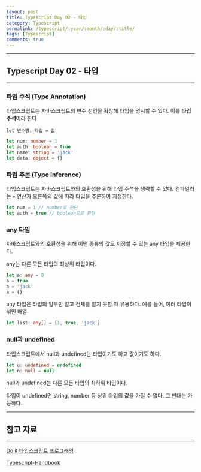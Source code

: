 ```yaml
---
layout: post
title: Typescript Day 02 - 타입
category: Typescript
permalink: /typescript/:year/:month/:day/:title/
tags: [Typescript]
comments: true
---
```


---

## Typescript Day 02 - 타입

---

### 타입 주석 (Type Annotation)

타입스크립트는 자바스크립트의 변수 선언을 확장해 타입을 명시할 수 있다. 이를 **타입 주석**이라 한다

`let 변수명: 타입 = 값`

```typescript
let num: number = 1
let auth: boolean = true
let name: string = 'jack'
let data: object = {}
```

### 타입 추론 (Type Inference)

타입스크립트는 자바스크립트와의 호환성을 위해 타입 주석을 생략할 수 있다. 컴파일러는 `=` 연산자 오른쪽의 값에 따라 타입을 추론하여 지정한다.

```typescript
let num = 1 // number로 판단
let auth = true // boolean으로 판단
```

### any 타입

자바스크립트와의 호환성을 위해 어떤 종류의 값도 저장할 수 있는 any 타입을 제공한다.

any는 다른 모든 타입의 최상위 타입이다.

```typescript
let a: any = 0
a = true
a = 'jack'
a = {}
```

any 타입은 타입의 일부만 알고 전체를 알지 못할 때 유용하다. 예를 들어, 여러 타입이 섞인 배열

```typescript
let list: any[] = [1, true, 'jack']
```

### null과 undefined

타입스크립트에서 null과 undefined는 타입이기도 하고 값이기도 하다.

```typescript
let u: undefined = undefined
let n: null = null
```

null과 undefined는 다른 모든 타입의 최하위 타입이다.

타입이 undefined면 string, number 등 상위 타입의 값을 가질 수 없다. 그 반대는 가능하다.





---

## 참고 자료

---

[Do it 타입스크립트 프로그래밍](https://books.google.co.kr/books/about/Do_it_%ED%83%80%EC%9E%85%EC%8A%A4%ED%81%AC%EB%A6%BD%ED%8A%B8_%ED%94%84%EB%A1%9C%EA%B7%B8%EB%9E%98%EB%B0%8D.html?id=8cjTDwAAQBAJ&printsec=frontcover&source=kp_read_button&redir_esc=y#v=onepage&q&f=false)

[Typescript-Handbook](https://typescript-kr.github.io/pages/basic-types.html)

